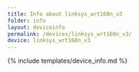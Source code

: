 ```yaml
---
title: Info about linksys_wrt160n_v3
folder: info
layout: deviceinfo
permalink: /devices/linksys_wrt160n_v3/
device: linksys_wrt160n_v3
---
```

{% include templates/device_info.md %}

